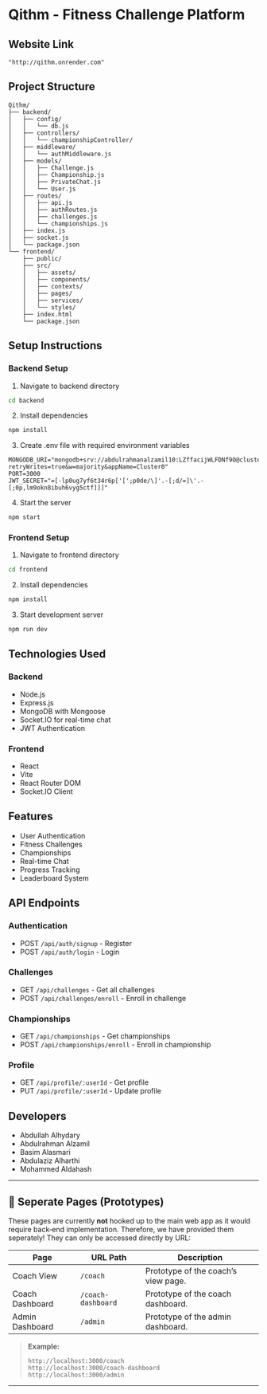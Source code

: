 # Qithm - Fitness Challenge Platform

## Website Link
```
"http://qithm.onrender.com"
```


## Project Structure
```
Qithm/
├── backend/
│   ├── config/
│   │   └── db.js
│   ├── controllers/
│   │   └── championshipController/
│   ├── middleware/
│   │   └── authMiddleware.js
│   ├── models/
│   │   ├── Challenge.js
│   │   ├── Championship.js
│   │   ├── PrivateChat.js
│   │   └── User.js
│   ├── routes/
│   │   ├── api.js
│   │   ├── authRoutes.js
│   │   ├── challenges.js
│   │   └── championships.js
│   ├── index.js
│   ├── socket.js
│   └── package.json
└── frontend/
    ├── public/
    ├── src/
    │   ├── assets/
    │   ├── components/
    │   ├── contexts/
    │   ├── pages/
    │   ├── services/
    │   └── styles/
    ├── index.html
    └── package.json
```

## Setup Instructions

### Backend Setup
1. Navigate to backend directory
```bash
cd backend
```

2. Install dependencies
```bash
npm install
```

3. Create .env file with required environment variables
```env
MONGODB_URI="mongodb+srv://abdulrahmanalzamil10:LZffacijWLFDNf9O@cluster0.jqvepkn.mongodb.net/Qithm?retryWrites=true&w=majority&appName=Cluster0"
PORT=3000
JWT_SECRET="=[-lp0ug7yf6t34r6p['[';p0de/\]'.-[;d/=]\'.-[;0p,lm9okn8ibuh6vyg5ctf]]]"
```

4. Start the server
```bash
npm start
```

### Frontend Setup
1. Navigate to frontend directory
```bash
cd frontend
```

2. Install dependencies
```bash
npm install
```

3. Start development server
```bash
npm run dev
```

## Technologies Used

### Backend
- Node.js
- Express.js
- MongoDB with Mongoose
- Socket.IO for real-time chat
- JWT Authentication

### Frontend
- React
- Vite
- React Router DOM
- Socket.IO Client

## Features
- User Authentication
- Fitness Challenges
- Championships
- Real-time Chat
- Progress Tracking
- Leaderboard System

## API Endpoints

### Authentication
- POST `/api/auth/signup` - Register
- POST `/api/auth/login` - Login

### Challenges
- GET `/api/challenges` - Get all challenges
- POST `/api/challenges/enroll` - Enroll in challenge

### Championships
- GET `/api/championships` - Get championships
- POST `/api/championships/enroll` - Enroll in championship

### Profile
- GET `/api/profile/:userId` - Get profile
- PUT `/api/profile/:userId` - Update profile



## Developers
- Abdullah Alhydary
- Abdulrahman Alzamil
- Basim Alasmari
- Abdulaziz Alharthi
- Mohammed Aldahash

---

## 🎯 Seperate Pages (Prototypes)

These pages are currently **not** hooked up to the main web app as it would require back‑end implementation. 
Therefore, we have provided them seperately! They can only be accessed directly by URL:

| Page              | URL Path                   | Description                           |
| ----------------- | -------------------------- | ------------------------------------- |
| Coach View        | `/coach`                   | Prototype of the coach’s view page.   |
| Coach Dashboard   | `/coach-dashboard`         | Prototype of the coach dashboard.     |
| Admin Dashboard   | `/admin`                   | Prototype of the admin dashboard.     |

> **Example:**
> ```
> http://localhost:3000/coach
> http://localhost:3000/coach-dashboard
> http://localhost:3000/admin
> ```

---



